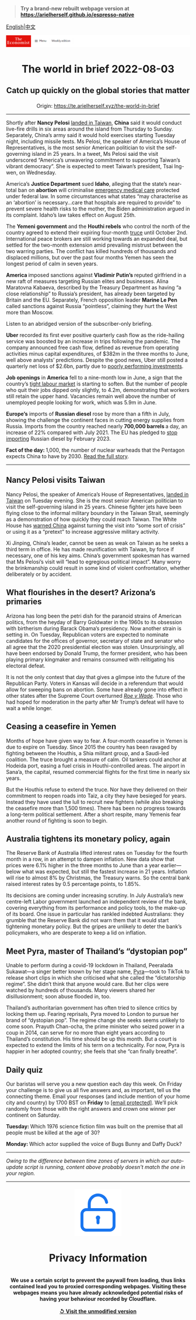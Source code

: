 > **Try a brand-new rebuilt webpage version at https://arielherself.github.io/espresso-native**

[English](https://github.com/arielherself/espresso/blob/main/README.md)|[中文](https://github-com.translate.goog/arielherself/espresso/blob/main/README.md?_x_tr_sl=en&_x_tr_tl=zh-CN&_x_tr_hl=zh-CN&_x_tr_pto=wapp)



![The Economist](menubar.png)

# <p align="center">The world in brief 2022-08-03</p>

## <p align="center">Catch up quickly on the global stories that matter</p>

<p align="center">Origin: <a href="https://te.arielherself.xyz/the-world-in-brief">https://te.arielherself.xyz/the-world-in-brief</a><hr>

Shortly after <strong>Nancy Pelosi</strong> [landed in Taiwan](https://te.arielherself.xyz/leaders/2022/08/02/nancy-pelosis-trip-to-taiwan-highlights-americas-incoherent-strategy), <strong>China</strong> said it would conduct live-fire drills in six areas around the island from Thursday to Sunday. Separately, China’s army said it would hold exercises starting Tuesday night, including missile tests. Ms Pelosi, the speaker of America’s House of Representatives, is the most senior American politician to visit the self-governing island in 25 years. In a tweet, Ms Pelosi said the visit underscored “America’s unwavering commitment to supporting Taiwan’s vibrant democracy”. She is expected to meet Taiwan’s president, Tsai Ing-wen, on Wednesday.

America’s <strong>Justice Department</strong> sued <strong>Idaho</strong>, alleging that the state’s near-total ban on <strong>abortion</strong> will criminalise [emergency medical care](https://te.arielherself.xyz/united-states/2022/07/19/americas-already-dreadful-maternal-mortality-rate-looks-set-to-rise) protected under federal law. In some circumstances what states “may characterise as an ‘abortion’ is necessary…care that hospitals are required to provide” to prevent severe health risks to the mother, the Biden administration argued in its complaint. Idaho’s law takes effect on August 25th.

The <strong>Yemeni government</strong> and the <strong>Houthi rebels</strong> who control the north of the country agreed to extend their expiring four-month [truce](https://te.arielherself.xyz/middle-east-and-africa/2022/04/16/war-ravaged-yemen-gets-a-truce-and-dumps-a-tired-president) until October 2nd. International peace brokers are still working towards an expanded deal, but settled for the two-month extension amid prevailing mistrust between the two warring parties. The conflict has killed hundreds of thousands and displaced millions, but over the past four months Yemen has seen the longest period of calm in seven years.

<strong>America </strong>imposed sanctions against <strong>Vladimir Putin’s </strong>reputed girlfriend in a new raft of measures targeting Russian elites and businesses. Alina Maratovna Kabaeva, described by the Treasury Department as having “a close relationship” to Russia’s president, has already been targeted by Britain and the EU. Separately, French opposition leader <strong>Marine Le Pen</strong> called sanctions against Russia “pointless”, claiming they hurt the West more than Moscow.

Listen to an abridged version of the subscriber-only briefing.

<strong>Uber</strong> recorded its first ever positive quarterly cash flow as the ride-hailing service was boosted by an increase in trips following the pandemic. The company announced free cash flow, defined as revenue from operating activities minus capital expenditures, of $382m in the three months to June, well above analysts’ predictions. Despite the good news, Uber still posted a quarterly net loss of $2.6bn, partly due to [poorly performing investments](https://te.arielherself.xyz/business/2021/02/20/why-chinas-didi-can-succeed-where-uber-has-struggled).

<strong>Job openings</strong> in <strong>America</strong> fell to a nine-month low in June, a sign that the country’s [tight labour market](https://te.arielherself.xyz/finance-and-economics/are-labour-markets-in-the-rich-world-too-tight/21808579) is starting to soften. But the number of people who quit their jobs dipped only slightly, to 4.2m, demonstrating that workers still retain the upper hand. Vacancies remain well above the number of unemployed people looking for work, which was 5.9m in June.

<strong>Europe’s</strong> imports of <strong>Russian diesel</strong> rose by more than a fifth in July, showing the challenge the continent faces in cutting energy supplies from Russia. Imports from the country reached nearly <strong>700,000 barrels </strong>a day, an increase of 22% compared with July 2021. The EU has pledged to [stop importing](https://te.arielherself.xyz/finance-and-economics/2022/05/31/why-the-oil-price-is-spiking-again) Russian diesel by February 2023.

<strong>Fact of the day: </strong>1,000, the number of nuclear warheads that the Pentagon expects China to have by 2030. [Read the full story](https://te.arielherself.xyz/united-states/2022/07/31/will-the-ukraine-war-ring-the-knell-for-nuclear-arms-control).

----------

## Nancy Pelosi visits Taiwan

Nancy Pelosi, the speaker of America’s House of Representatives, [landed in Taiwan](https://te.arielherself.xyz/leaders/2022/08/02/nancy-pelosis-trip-to-taiwan-highlights-americas-incoherent-strategy) on Tuesday evening. She is the most senior American politician to visit the self-governing island in 25 years. Chinese fighter jets have been flying close to the informal military boundary in the Taiwan Strait, seemingly as a demonstration of how quickly they could reach Taiwan. The White House has [warned China](https://te.arielherself.xyz/china/2022/07/21/talk-of-nancy-pelosi-visiting-taiwan-angers-china) against turning the visit into “some sort of crisis” or using it as a “pretext” to increase aggressive military activity.

Xi Jinping, China’s leader, cannot be seen as weak on Taiwan as he seeks a third term in office. He has made reunification with Taiwan, by force if necessary, one of his key aims. China’s government spokesman has warned that Ms Pelosi’s visit will “lead to egregious political impact”. Many worry the brinkmanship could result in some kind of violent confrontation, whether deliberately or by accident.

## What flourishes in the desert? Arizona’s primaries

Arizona has long been the petri dish for the paranoid strains of American politics, from the heyday of Barry Goldwater in the 1960s to its obsession with birtherism during Barack Obama’s presidency. Now another strain is setting in. On Tuesday, Republican voters are expected to nominate candidates for the offices of governor, secretary of state and senator who all agree that the 2020 presidential election was stolen. Unsurprisingly, all have been endorsed by Donald Trump, the former president, who has been playing primary kingmaker and remains consumed with relitigating his electoral defeat.

It is not the only contest that day that gives a glimpse into the future of the Republican Party. Voters in Kansas will decide in a referendum that would allow for sweeping bans on abortion. Some have already gone into effect in other states after the Supreme Court overturned [<em>Roe v Wade</em>](https://te.arielherself.xyz/united-states/2022/06/26/the-fallout-from-overturning-roe). Those who had hoped for moderation in the party after Mr Trump’s defeat will have to wait a while longer.

## Ceasing a ceasefire in Yemen

Months of hope have given way to fear. A four-month ceasefire in Yemen is due to expire on Tuesday. Since 2015 the country has been ravaged by fighting between the Houthis, a Shia militant group, and a Saudi-led coalition. The truce brought a measure of calm. Oil tankers could anchor at Hodeida port, easing a fuel crisis in Houthi-controlled areas. The airport in Sana’a, the capital, resumed commercial flights for the first time in nearly six years.

But the Houthis refuse to extend the truce. Nor have they delivered on their commitment to reopen roads into Taiz, a city they have besieged for years. Instead they have used the lull to recruit new fighters (while also breaking the ceasefire more than 1,500 times). There has been no progress towards a long-term political settlement. After a short respite, many Yemenis fear another round of fighting is soon to begin.

## Australia tightens its monetary policy, again

The Reserve Bank of Australia lifted interest rates on Tuesday for the fourth month in a row, in an attempt to dampen inflation. New data show that prices were 6.1% higher in the three months to June than a year earlier—below what was expected, but still the fastest increase in 21 years. Inflation will rise to almost 8% by Christmas, the Treasury warns. So the central bank raised interest rates by 0.5 percentage points, to 1.85%.

Its decisions are coming under increasing scrutiny. In July Australia’s new centre-left Labor government launched an independent review of the bank, covering everything from its performance and policy tools, to the make-up of its board. One issue in particular has rankled indebted Australians: they grumble that the Reserve Bank did not warn them that it would start tightening monetary policy. But the gripes are unlikely to deter the bank’s policymakers, who are desperate to keep a lid on inflation.

## Meet Pyra, master of Thailand’s “dystopian pop”

Unable to perform during a covid-19 lockdown in Thailand, Peeralada Sukawat—a singer better known by her stage name, [Pyra](https://te.arielherself.xyz/culture/2022/07/28/a-thai-pop-star-uses-her-music-to-critique-her-homeland)—took to TikTok to release short clips in which she criticised what she called the “dictatorship regime”. She didn’t think that anyone would care. But her clips were watched by hundreds of thousands. Many viewers shared her disillusionment; soon abuse flooded in, too. 

Thailand’s authoritarian government has often tried to silence critics by locking them up. Fearing reprisals, Pyra moved to London to pursue her brand of “dystopian pop”. The regime change she seeks seems unlikely to come soon. Prayuth Chan-ocha, the prime minister who seized power in a coup in 2014, can serve for no more than eight years according to Thailand’s constitution. His time should be up this month. But a court is expected to extend the limits of his term on a technicality. For now, Pyra is happier in her adopted country; she feels that she “can finally breathe”.

## Daily quiz

Our baristas will serve you a new question each day this week. On Friday your challenge is to give us all five answers and, as important, tell us the connecting theme. Email your responses (and include mention of your home city and country) by 1700 BST on <strong>Friday</strong> to [<span class="__cf_email__" data-cfemail="91c0e4f8ebd4e2e1e3f4e2e2fed1f4f2fefffefcf8e2e5bff2fefc">[email&#160;protected]</span>](https://mail.google.com/mail/?view=cm&amp;fs=1&amp;tf=1&amp;to=QuizEspresso@te.arielherself.xyz). We’ll pick randomly from those with the right answers and crown one winner per continent on Saturday.

<strong>Tuesday: </strong>Which 1976 science fiction film was built on the premise that all people must be killed at the age of 30?

<strong>Monday: </strong>Which actor supplied the voice of Bugs Bunny and Daffy Duck?

----------

*Owing to the difference between time zones of servers in which our auto-update script is running, content above probably doesn't match the one in your region.*

|<br><div align="center"><img src="unlock.png" /><h1>Privacy Information</h1></div></br>We use a certain script to prevent the paywall from loading, thus links contained lead you to proxied corresponding webpages. Visiting these webpages means you have already acknowledged potential risks of having your behaviour recorded by Cloudflare.<br><br>[&#x21BA; Visit the unmodified version](README.raw.md)<br><br>|
|-----|
